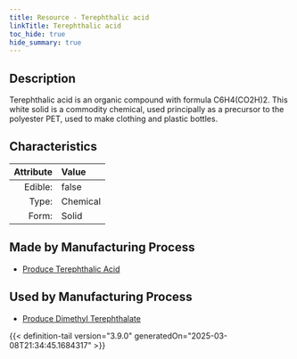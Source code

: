 ```yaml
---
title: Resource - Terephthalic acid
linkTitle: Terephthalic acid
toc_hide: true
hide_summary: true
---
```

<!-- This is generated by the MarsSim HelpGenertor, do not edit. -->

## Description
&#10;&#9;&#9;Terephthalic acid is an organic compound with formula C6H4(CO2H)2. &#10;&#9;&#9;This white solid is a commodity chemical, used principally as a precursor &#10;&#9;&#9;to the polyester PET, used to make clothing and plastic bottles. &#10;&#9;

## Characteristics

| Attribute      | Value |
|--------:|:------|
|Edible:|false|
|Type:|Chemical|
|Form:|Solid|
 
## Made by Manufacturing Process

- [Produce Terephthalic Acid](/docs/definitions/process/produce-terephthalic-acid)

## Used by Manufacturing Process

- [Produce Dimethyl Terephthalate](/docs/definitions/process/produce-dimethyl-terephthalate)


    


{{< definition-tail version="3.9.0" generatedOn="2025-03-08T21:34:45.1684317" >}}


